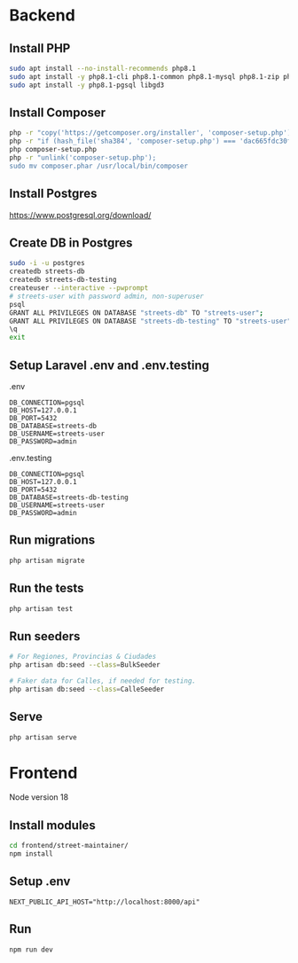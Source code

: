 # Backend

## Install PHP
```bash
sudo apt install --no-install-recommends php8.1
sudo apt install -y php8.1-cli php8.1-common php8.1-mysql php8.1-zip php8.1-gd php8.1-mbstring php8.1-curl php8.1-xml php8.1-bcmath
sudo apt install -y php8.1-pgsql libgd3
```

## Install Composer
```bash
php -r "copy('https://getcomposer.org/installer', 'composer-setup.php');"
php -r "if (hash_file('sha384', 'composer-setup.php') === 'dac665fdc30fdd8ec78b38b9800061b4150413ff2e3b6f88543c636f7cd84f6db9189d43a81e5503cda447da73c7e5b6') { echo 'Installer verified'; } else { echo 'Installer corrupt'; unlink('composer-setup.php'); } echo PHP_EOL;"
php composer-setup.php
php -r "unlink('composer-setup.php');
sudo mv composer.phar /usr/local/bin/composer
```
## Install Postgres
https://www.postgresql.org/download/

## Create DB in Postgres
```bash
sudo -i -u postgres
createdb streets-db
createdb streets-db-testing
createuser --interactive --pwprompt
# streets-user with password admin, non-superuser
psql
GRANT ALL PRIVILEGES ON DATABASE "streets-db" TO "streets-user";
GRANT ALL PRIVILEGES ON DATABASE "streets-db-testing" TO "streets-user";
\q
exit
```

## Setup Laravel .env and .env.testing

.env

```env
DB_CONNECTION=pgsql
DB_HOST=127.0.0.1
DB_PORT=5432
DB_DATABASE=streets-db
DB_USERNAME=streets-user
DB_PASSWORD=admin
```

.env.testing

```env
DB_CONNECTION=pgsql
DB_HOST=127.0.0.1
DB_PORT=5432
DB_DATABASE=streets-db-testing
DB_USERNAME=streets-user
DB_PASSWORD=admin
```
## Run migrations
```bash
php artisan migrate
```

## Run the tests
```bash
php artisan test
```

## Run seeders
```bash
# For Regiones, Provincias & Ciudades
php artisan db:seed --class=BulkSeeder

# Faker data for Calles, if needed for testing.
php artisan db:seed --class=CalleSeeder
```

## Serve
```bash
php artisan serve
```

# Frontend

Node version 18

## Install modules
```bash
cd frontend/street-maintainer/
npm install
```

## Setup .env
```env
NEXT_PUBLIC_API_HOST="http://localhost:8000/api"
```

## Run
```bash
npm run dev
```
